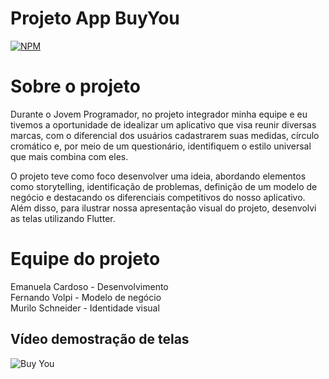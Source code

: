 # Projeto App BuyYou
[![NPM](https://img.shields.io/npm/l/react)](https://github.com/CardosoEmanuela/ProjetoAppBuyYou/blob/main/LICENSE)

# Sobre o projeto

Durante o Jovem Programador, no projeto integrador minha equipe e eu tivemos a oportunidade de idealizar um aplicativo que visa reunir diversas marcas, com o diferencial dos usuários cadastrarem suas medidas, círculo cromático e, por meio de um questionário, identifiquem o estilo universal que mais combina com eles.

O projeto teve como foco desenvolver uma ideia, abordando elementos como storytelling, identificação de problemas, definição de um modelo de negócio e destacando os diferenciais competitivos do nosso aplicativo. Além disso, para ilustrar nossa apresentação visual do projeto, desenvolvi as telas utilizando Flutter.

# Equipe do projeto

Emanuela Cardoso  - Desenvolvimento                    
Fernando Volpi  - Modelo de negócio                       
Murilo Schneider - Identidade visual

## Vídeo demostração de telas
![Buy You](https://github.com/CardosoEmanuela/ProjetoAppBuyYou/blob/main/Assets/videobuyou_2_.gif) 
